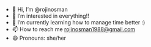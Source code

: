 - 👋 Hi, I’m @rojinosman
- 👀 I’m interested in everything!!
- 🌱 I’m currently learning how to manage time better :)
- 📫 How to reach me
      rojinosman1988@gmail.com
- 😄 Pronouns: she/her

<!---
rojinosman/rojinosman is a ✨ special ✨ repository because its `README.md` (this file) appears on your GitHub profile.
You can click the Preview link to take a look at your changes.
--->
